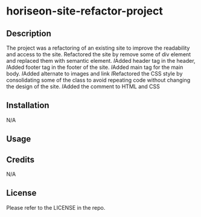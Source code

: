 # horiseon-site-refactor-project

## Description
The project was a refactoring of an existing site to improve the readability and access to the site.
Refactored the site by remove some of div element and replaced them with semantic element. 
$I$Added header tag in the header, 
$I$Added footer tag in the footer of the site. 
$I$Added main tag for the main body. 
$I$Added alternate to images and link 
$I$Refactored the CSS style by consolidating some of the class to avoid repeating code without changing the design of the site. 
$I$Added the comment to HTML and CSS



## Installation

N/A

## Usage



## Credits

N/A

## License

Please refer to the LICENSE in the repo.